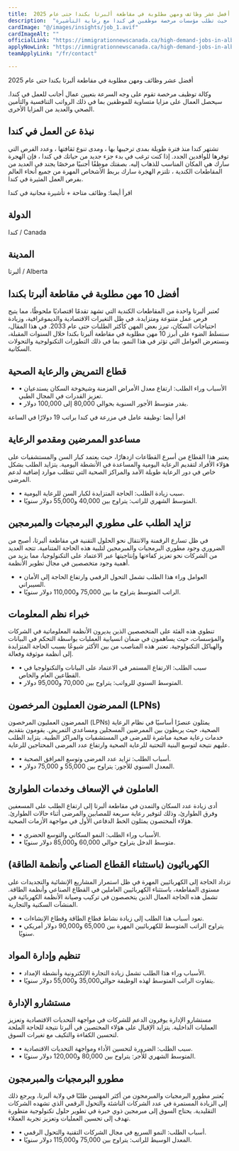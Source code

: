 ```yaml
---
title:  أفضل عشر وظائف ومهن مطلوبة في مقاطعة ألبرتا بكندا حتى عام 2025 
description:  "فرصة ذهبية للراغبين في الهجرة إلي ألبرتا كندا حيث تطلب مؤسسات مرخصة موظفين في كندا مع رعاية التأشيرة." 
cardImage: "@/images/insights/job_1.avif" 
cardImageAlt: "" 
officialLink: "https://immigrationnewscanada.ca/high-demand-jobs-in-alberta-until-2033/" 
applyNowLink: "https://immigrationnewscanada.ca/high-demand-jobs-in-alberta-until-2033/" 
teamApplyLink: "/fr/contact"

---
```


أفضل عشر وظائف ومهن مطلوبة في مقاطعة ألبرتا بكندا حتى عام 2025

وكالة توظيف مرخصة تقوم على وجه السرعة بتعيين عمال أجانب للعمل في كندا. سيحصل العمال على مزايا متساوية للموظفين بما في ذلك الرواتب التنافسية والتأمين الصحي والعديد من المزايا الأخرى.

## نبذة عن العمل في كندا

تشتهر كندا منذ فترة طويلة بمدى ترحيبها بها ، ومدى تنوع ثقافتها ، وعدد الفرص التي توفرها للوافدين الجدد. إذا كنت ترغب في بدء جزء جديد من حياتك في كندا ، فإن الهجرة سارك هي المكان المناسب للذهاب إليه. بصفتك موظفًا أجنبيًا مرخصًا يجند في العديد من المقاطعات الكندية ، تلتزم الهجرة سارك بربط الأشخاص المهرة من جميع أنحاء العالم بفرص العمل المثيرة في كندا.

اقرأ أيضا: وظائف متاحة + تأشيرة مجانية في كندا

## الدولة

كندا / Canada

## المدينة

ألبرتا / Alberta

## أفضل 10 مهن مطلوبة في مقاطعة ألبرتا بكندا

تُعتبر ألبرتا واحدة من المقاطعات الكندية التي تشهد تقدمًا اقتصاديًا ملحوظًا، مما يتيح فرص عمل متنوعة ومتزايدة. في ظل التغيرات الاقتصادية والديموغرافية، وزيادة احتياجات السكان، تبرز بعض المهن كأكثر الطلبات حتى عام 2033. في هذا المقال، سنسلط الضوء على أبرز 10 مهن مطلوبة في مقاطعة ألبرتا بكندا خلال السنوات المقبلة، ونستعرض العوامل التي تؤثر في هذا النمو، بما في ذلك التطورات التكنولوجية والتحولات السكانية.

## قطاع التمريض والرعاية الصحية

- • الأسباب وراء الطلب: ارتفاع معدل الأمراض المزمنة وشيخوخة السكان يستدعيان تعزيز القدرات في المجال الطبي.
- • يقدر متوسط الأجور السنوية بحوالي 80,000 إلى 100,000 دولار.

اقرأ أيضا :وظيفة عامل في مزرعة في كندا براتب 19 دولارًا في الساعة

## مساعدو الممرضين ومقدمو الرعاية

يعتبر هذا القطاع من أسرع القطاعات ازدهارًا، حيث يعتمد كبار السن والمستشفيات على هؤلاء الأفراد لتقديم الرعاية اليومية والمساعدة في الأنشطة اليومية. يتزايد الطلب بشكل خاص في دور الرعاية طويلة الأمد والمراكز الصحية التي تتطلب موارد إضافية لدعم المرضى.

- • سبب زيادة الطلب: الحاجة المتزايدة لكبار السن للرعاية اليومية.
- • المتوسط الشهري للراتب: يتراوح بين 40,000 و55,000 دولار سنويًا.

## تزايد الطلب على مطوري البرمجيات والمبرمجين

في ظل تسارع الرقمنة والانتقال نحو الحلول التقنية في مقاطعة ألبرتا، أصبح من الضروري وجود مطوري البرمجيات والمبرمجين لتلبية هذه الحاجة المتنامية. تتجه العديد من الشركات نحو تعزيز كفاءتها وإنتاجيتها عبر الاعتماد على التكنولوجيا، مما يزيد من أهمية وجود متخصصين في مجال تطوير الأنظمة.

- • العوامل وراء هذا الطلب تشمل التحول الرقمي وارتفاع الحاجة إلى الأمان السيبراني.
- • الراتب المتوسط يتراوح ما بين 75,000 و110,000 دولار سنويًا.

## خبراء نظم المعلومات

تنطوي هذه الفئة على المتخصصين الذين يديرون الأنظمة المعلوماتية في الشركات والمؤسسات، حيث يساهمون في ضمان انسيابية العمليات بواسطة التحكم في البيانات والهياكل التكنولوجية. تعتبر هذه المناصب من بين الأكثر شيوعًا بسبب الحاجة المتزايدة إلى أنظمة موثوقة وفعالة.

- • سبب الطلب: الارتفاع المستمر في الاعتماد على البيانات والتكنولوجيا في القطاعين العام والخاص.
- • المتوسط السنوي للرواتب: يتراوح بين 70,000 و95,000 دولار.

## الممرضون العمليون المرخصون (LPNs)

الممرضون العمليون المرخصون (LPNs) يمثلون عنصرًا أساسيًا في نظام الرعاية الصحية، حيث يربطون بين الممرضين المسجلين ومساعدي التمريض. يقومون بتقديم خدمات رعاية صحية مباشرة للمرضى في المستشفيات والمراكز الطبية. يتزايد الطلب عليهم نتيجة لتوسع البنية التحتية للرعاية الصحية وارتفاع عدد المرضى المحتاجين للرعاية.

- • أسباب الطلب: تزايد عدد المرضى وتوسع المرافق الصحية.
- • المعدل السنوي للأجور: يتراوح بين 55,000 و 75,000 دولار.

## العاملون في الإسعاف وخدمات الطوارئ

أدى زيادة عدد السكان والتمدن في مقاطعة ألبرتا إلى ارتفاع الطلب على المسعفين وفرق الطوارئ، وذلك لتوفير رعاية سريعة للمصابين والمرضى أثناء حالات الطوارئ. هؤلاء المختصون يمثلون الخط الدفاعي الأول في مواجهة الأزمات الصحية.

- • الأسباب وراء الطلب: النمو السكاني والتوسع الحضري.
- • متوسط الدخل يتراوح حوالي 60,000 و85,000 دولار سنويًا.

## الكهربائيون (باستثناء القطاع الصناعي وأنظمة الطاقة)

تزداد الحاجة إلى الكهربائيين المهرة في ظل استمرار المشاريع الإنشائية والتجديدات على مستوى المقاطعة، باستثناء الكهربائيين العاملين في القطاع الصناعي وأنظمة الطاقة. تشمل هذه الحاجة العمال الذين يتخصصون في تركيب وصيانة الأنظمة الكهربائية في المنشآت السكنية والتجارية.

- • تعود أسباب هذا الطلب إلى زيادة نشاط قطاع الطاقة وقطاع الإنشاءات.
- • يتراوح الراتب المتوسط للكهربائيين المهرة بين 65,000 و90,000 دولار أمريكي سنويًا.

## تنظيم وإدارة المواد

- • الأسباب وراء هذا الطلب تشمل زيادة التجارة الإلكترونية وأنشطة الإمداد.
- • يتفاوت الراتب المتوسط لهذه الوظيفة حوالي35,000 و55,000 دولار سنويًا.

## مستشارو الإدارة

مستشارو الإدارة يوفرون الدعم للشركات في مواجهة التحديات الاقتصادية وتعزيز العمليات الداخلية. يتزايد الإقبال على هؤلاء المختصين في ألبرتا نتيجة للحاجة الملحة لتحسين الكفاءة والتكيف مع تغيرات السوق.

- • سبب الطلب: الضرورة لتحسين الأداء ومواجهة التحديات الاقتصادية.
- • المتوسط الشهري للأجر: يتراوح بين 80,000 و120,000 دولار سنويًا.

## مطورو البرمجيات والمبرمجون

يُعتبر مطورو البرمجيات والمبرمجون من أكثر المهنيين طلبًا في ولاية ألبرتا، ويرجع ذلك إلى الزيادة المستمرة في عدد الشركات الناشئة والتحول الرقمي الذي تشهده الشركات التقليدية. يحتاج السوق إلى مبرمجين ذوي خبرة في تطوير حلول تكنولوجية متطورة تهدف إلى تحسين العمليات وتعزيز تجربة العملاء.

- • أسباب الطلب: النمو السريع في مجال الشركات التقنية والتحول الرقمي.
- • المعدل الوسيط للراتب: يتراوح بين 75,000 و115,000 دولار سنويًا.

